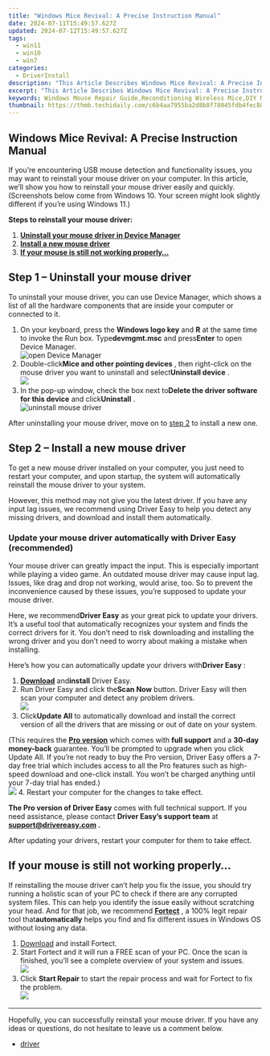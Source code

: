 ```yaml
---
title: "Windows Mice Revival: A Precise Instruction Manual"
date: 2024-07-11T15:49:57.627Z
updated: 2024-07-12T15:49:57.627Z
tags:
  - win11
  - win10
  - win7
categories:
  - DriverInstall
description: "This Article Describes Windows Mice Revival: A Precise Instruction Manual"
excerpt: "This Article Describes Windows Mice Revival: A Precise Instruction Manual"
keywords: Windows Mouse Repair Guide,Reconditioning Wireless Mice,DIY Mouse Troubleshooting Tips,Optimal Mouse Maintenance for PCs,Reviving Your Older Pc's Mouse,How to Improve Your Computer Mouse Performance,Step-by-Step Guide
thumbnail: https://thmb.techidaily.com/c6b4aa7955ba2d8b8f78045fdb4fec883a94ff6f2b309e9331565432f2ce8641.jpg
---
```


## Windows Mice Revival: A Precise Instruction Manual

 If you’re encountering USB mouse detection and functionality issues, you may want to reinstall your mouse driver on your computer. In this article, we’ll show you how to reinstall your mouse driver easily and quickly.  
 (Screenshots below come from Windows 10\. Your screen might look slightly different if you’re using Windows 11\.)

**Steps to reinstall your mouse driver:**

1. **[Uninstall your mouse driver in Device Manager](#step1)**
2. **[Install a new mouse driver](#step2)**
3. **[If your mouse is still not working properly…](#step3)**

## Step 1 – Uninstall your mouse driver

 To uninstall your mouse driver, you can use Device Manager, which shows a list of all the hardware components that are inside your computer or connected to it.

1. On your keyboard, press the **Windows logo key** and **R**  at the same time to invoke the Run box. Type**devmgmt.msc** and press**Enter** to open Device Manager.  
![open Device Manager](https://www.drivereasy.com/wp-content/uploads/2020/09/open-device-manager.png)
2. Double-click**Mice and other pointing devices** , then right-click on the mouse driver you want to uninstall and select**Uninstall device** .  
![](https://www.drivereasy.com/wp-content/uploads/2020/10/uninstall-device-2.jpg)
3. In the pop-up window, check the box next to**Delete the driver software for this device** and click**Uninstall** .  
![uninstall mouse driver](https://images.drivereasy.com/wp-content/uploads/2020/10/confirm-uninstalling.jpg)

 After uninstalling your mouse driver, move on to [step 2](#step2) to install a new one.

## Step 2 – Install a new mouse driver

 To get a new mouse driver installed on your computer, you just need to restart your computer, and upon startup, the system will automatically reinstall the mouse driver to your system.

 However, this method may not give you the latest driver. If you have any input lag issues, we recommend using Driver Easy to help you detect any missing drivers, and download and install them automatically.

### Update your mouse driver automatically with Driver Easy (recommended)

 Your mouse driver can greatly impact the input. This is especially important while playing a video game. An outdated mouse driver may cause input lag. Issues, like drag and drop not working, would arise, too. So to prevent the inconvenience caused by these issues, you’re supposed to update your mouse driver.

 Here, we recommend**Driver Easy** as your great pick to update your drivers. It’s a useful tool that automatically recognizes your system and finds the correct drivers for it. You don’t need to risk downloading and installing the wrong driver and you don’t need to worry about making a mistake when installing.

 Here’s how you can automatically update your drivers with**Driver Easy** :

1. **[Download](https://tools.techidaily.com/drivereasy/download/)**  and**install** Driver Easy.
2. Run Driver Easy and click the**Scan Now** button. Driver Easy will then scan your computer and detect any problem drivers.  
![](https://www.drivereasy.com/wp-content/uploads/2020/10/6_0_scan-now.jpg)
3. Click**Update All** to automatically download and install the correct version of all the drivers that are missing or out of date on your system.  

 (This requires the **[Pro version](https://tools.techidaily.com/drivereasy/download/)**  which comes with **full support**  and a **30-day money-back**  guarantee. You’ll be prompted to upgrade when you click Update All. If you’re not ready to buy the Pro version, Driver Easy offers a 7-day free trial which includes access to all the Pro features such as high-speed download and one-click install. You won’t be charged anything until your 7-day trial has ended.)  
![](https://www.drivereasy.com/wp-content/uploads/2020/10/usb-mouse.png)
4. Restart your computer for the changes to take effect.

**The Pro version of Driver Easy** comes with full technical support. If you need assistance, please contact **Driver Easy’s support team** at **[support@drivereasy.com](mailto:support@drivereasy.com) .**

 After updating your drivers, restart your computer for them to take effect.

## If your mouse is still not working properly…

 If reinstalling the mouse driver can’t help you fix the issue, you should try running a holistic scan of your PC to check if there are any corrupted system files. This can help you identify the issue easily without scratching your head. And for that job, we recommend **[Fortect](https://tools.techidaily.com/drivereasy/download/)**  , a 100% legit repair tool that**automatically** helps you find and fix different issues in Windows OS without losing any data.

1. [Download](https://tools.techidaily.com/drivereasy/download/) and install Fortect.
2. Start Fortect and it will run a FREE scan of your PC. Once the scan is finished, you’ll see a complete overview of your system and issues.  
![](https://www.drivereasy.com/wp-content/uploads/2020/10/fortect-start-scan.jpg)
3. Click **Start Repair** to start the repair process and wait for Fortect to fix the problem.  
![](https://www.drivereasy.com/wp-content/uploads/2022/10/Fortect-start-repair.png)

---

 Hopefully, you can successfully reinstall your mouse driver. If you have any ideas or questions, do not hesitate to leave us a comment below.

* [driver](https://tools.techidaily.com/drivereasy/download/)

<ins class="adsbygoogle"
     style="display:block"
     data-ad-format="autorelaxed"
     data-ad-client="ca-pub-7571918770474297"
     data-ad-slot="1223367746"></ins>



<ins class="adsbygoogle"
     style="display:block"
     data-ad-client="ca-pub-7571918770474297"
     data-ad-slot="8358498916"
     data-ad-format="auto"
     data-full-width-responsive="true"></ins>




